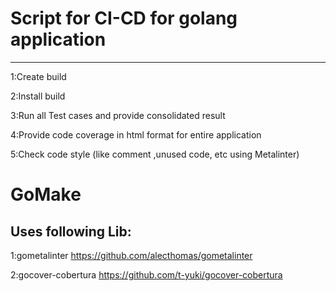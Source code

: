 # Script for CI-CD for golang application
------------------------------------------
  1:Create build
  
  2:Install build
  
  3:Run all Test cases and provide consolidated result 
  
  4:Provide code coverage in html format for entire application
  
  5:Check code style (like comment ,unused code, etc using Metalinter)
  
# GoMake
Uses following Lib:
-------------------
1:gometalinter
  https://github.com/alecthomas/gometalinter
  
2:gocover-cobertura 
  https://github.com/t-yuki/gocover-cobertura
